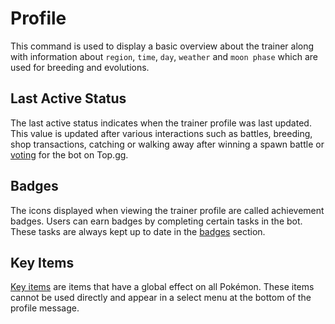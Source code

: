 # Profile

This command is used to display a basic overview about the trainer along with information about `region`, `time`, `day`, `weather` and `moon phase` which are used for breeding and evolutions.

## Last Active Status

The last active status indicates when the trainer profile was last updated.
This value is updated after various interactions such as battles, breeding, shop transactions, catching or walking away after winning a spawn battle or [voting](../strategies/voting.md) for the bot on Top.gg.

## Badges

The icons displayed when viewing the trainer profile are called achievement badges. Users can earn badges by completing certain tasks in the bot. These tasks are always kept up to date in the [badges](../strategies/badges.html) section.

## Key Items

[Key items](https://bulbapedia.bulbagarden.net/wiki/Key_Item) are items that have a global effect on all Pokémon. These items cannot be used directly and appear in a select menu at the bottom of the profile message.